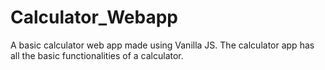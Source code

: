 # Calculator_Webapp
A basic calculator web app made using Vanilla JS.
The calculator app has all the basic functionalities of a calculator.
